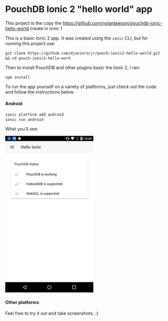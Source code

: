 PouchDB Ionic 2 "hello world" app
======

This project is the copy the https://github.com/nolanlawson/pouchdb-ionic-hello-world create in ionic 1

This is a basic Ionic 2 app. It was created using the `ionic` CLI, but for running this project use:

	git clone https://github.com/djuniorscjr/pouch-ionic2-hello-world.git && cd pouch-ionic2-hello-word

Then to install PouchDB and other plugins basic the Ionic 2, I ran:

    npm install
    

To run the app yourself on a variety of platforms, just check out the code and follow the instructions below.    
#### Android

    ionic platform add android
    ionic run android
    
What you'll see:

<a href="./screenshots/android.png"><img src="./screenshots/android.png" height=500/></a>

#### Other platforms

Feel free to try it out and take screenshots. :)
